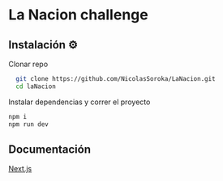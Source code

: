 
# La Nacion challenge


## Instalación ⚙

Clonar repo

```bash
  git clone https://github.com/NicolasSoroka/LaNacion.git
  cd laNacion
```
Instalar dependencias y correr el proyecto
  ```bash
  npm i
  npm run dev
```
## Documentación

[Next.js](https://nextjs.org/docs/getting-started)
